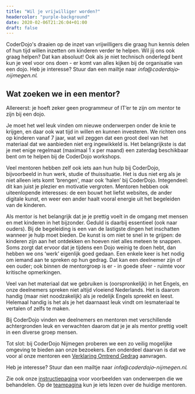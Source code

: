 ```yaml
---
title: "Wil je vrijwilliger worden?"
headercolor: "purple-background"
date: 2020-02-06T21:26:04+01:00
draft: false
---
```


CoderDojo's draaien op de inzet van vrijwilligers die graag hun kennis delen of hun tijd willen inzetten om kinderen verder te helpen.
Wil jij ons ook graag helpen? Dat kan absoluut! Ook als je niet technisch onderlegd bent kun je veel voor ons doen - er 
komt van alles kijken bij de organisatie van een dojo. Heb je interesse? Stuur dan een mailtje naar _𝗂𝗇𝖿𝗈@𝖼𝗈𝖽𝖾𝗋𝖽𝗈𝗃𝗈-𝗇𝗂𝗃𝗆𝖾𝗀𝖾𝗇.𝗇𝗅_.

## Wat zoeken we in een mentor?

Allereerst: je hoeft zeker geen programmeur of IT’er te zijn om mentor te zijn bij een dojo.

Je moet het wel leuk vinden om nieuwe onderwerpen onder de knie te krijgen, en daar ook wat tijd in willen en kunnen 
investeren. We richten ons op kinderen vanaf 7 jaar, wat wil zeggen dat een groot deel van het materiaal dat we aanbieden 
niet erg ingewikkeld is. Het belangrijkste is dat je met enige regelmaat (maximaal 1 x per maand) een zaterdag beschikbaar 
bent om te helpen bij de CoderDojo workshops.

Veel mentoren hebben zelf ook iets aan hun hulp bij CoderDojo, bijvoorbeeld in hun werk, studie of thuissituatie. Het is 
dus niet erg als je niet alleen iets komt 'brengen', maar ook ‘halen’ bij CoderDojo. Integendeel: dit kan juist je plezier 
en motivatie vergroten. Mentoren hebben ook uiteenlopende interesses: de een bouwt het liefst websites, de ander digitale 
kunst, en weer een ander haalt vooral energie uit het begeleiden van de kinderen.

Als mentor is het belangrijk dat je je prettig voelt in de omgang met mensen en met kinderen in het bijzonder. Geduld is 
daarbij essentieel (ook naar ouders). Bij de begeleiding is een van de lastigste dingen het inschatten wanneer je hulp 
moet bieden. De kunst is om niet te snel in te grijpen: de kinderen zijn aan het ontdekken en hoeven niet alles meteen 
te snappen. Soms zorgt dat ervoor dat je tijdens een Dojo weinig te doen hebt, dan hebben we ons ‘werk’ eigenlijk goed 
gedaan. Een enkele keer is het nodig om iemand aan te spreken op hun gedrag. Dat kan een deelnemer zijn of een ouder; 
ook binnen de mentorgroep is er - in goede sfeer - ruimte voor kritische opmerkingen.

Veel van het materiaal dat we gebruiken is (oorspronkelijk) in het Engels, en onze deelnemers spreken niet altijd 
vloeiend Nederlands. Het is daarom handig (maar niet noodzakelijk) als je redelijk Engels spreekt en leest. Helemaal 
handig is het als je het daarnaast leuk vindt om lesmateriaal te vertalen of zelfs te maken.

Bij CoderDojo vinden we deelnemers en mentoren met verschillende achtergronden leuk en verwachten daarom dat je je als 
mentor prettig voelt in een diverse groep mensen.

Tot slot: bij CoderDojo Nijmegen proberen we een zo veilig mogelijke omgeving te bieden aan onze bezoekers. Een onderdeel 
daarvan is dat we voor al onze mentoren een [Verklaring Omtrend Gedrag](https://www.justis.nl/producten/vog/wat-is-een-vog.aspx)
aanvragen.

Heb je interesse? Stuur dan een mailtje naar _𝗂𝗇𝖿𝗈@𝖼𝗈𝖽𝖾𝗋𝖽𝗈𝗃𝗈-𝗇𝗂𝗃𝗆𝖾𝗀𝖾𝗇.𝗇𝗅_.

Zie ook onze [instructiepagina](/instructies) voor voorbeelden van onderwerpen die we behandelen. Op de 
[teampagina](/team) kun je iets lezen over de huidige mentoren.
